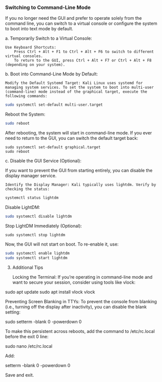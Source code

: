 ### Switching to Command-Line Mode

If you no longer need the GUI and prefer to operate solely from the command line, you can switch to a virtual console or configure the system to boot into text mode by default.

a. Temporarily Switch to a Virtual Console:

    Use Keyboard Shortcuts:
        Press Ctrl + Alt + F1 to Ctrl + Alt + F6 to switch to different virtual consoles.
        To return to the GUI, press Ctrl + Alt + F7 or Ctrl + Alt + F8 (depending on your system).

b. Boot into Command-Line Mode by Default:

    Modify the Default Systemd Target: Kali Linux uses systemd for managing system services. To set the system to boot into multi-user (command-line) mode instead of the graphical target, execute the following commands:

```bash
sudo systemctl set-default multi-user.target
```


Reboot the System:

```bash
sudo reboot
```

After rebooting, the system will start in command-line mode. If you ever need to return to the GUI, you can switch the default target back:

    sudo systemctl set-default graphical.target
    sudo reboot

c. Disable the GUI Service (Optional):

If you want to prevent the GUI from starting entirely, you can disable the display manager service.

    Identify the Display Manager: Kali typically uses lightdm. Verify by checking the status:

```bash
systemctl status lightdm
```

Disable LightDM:

```bash
sudo systemctl disable lightdm
```

Stop LightDM Immediately (Optional):

`sudo systemctl stop lightdm`

Now, the GUI will not start on boot. To re-enable it, use:
```bash
sudo systemctl enable lightdm
sudo systemctl start lightdm
```

3. Additional Tips

    Locking the Terminal: If you’re operating in command-line mode and want to secure your session, consider using tools like vlock:

sudo apt update
sudo apt install vlock
vlock

Preventing Screen Blanking in TTYs: To prevent the console from blanking (i.e., turning off the display after inactivity), you can disable the blank setting:

sudo setterm -blank 0 -powerdown 0

To make this persistent across reboots, add the command to /etc/rc.local before the exit 0 line:

sudo nano /etc/rc.local

Add:

setterm -blank 0 -powerdown 0

Save and exit.
